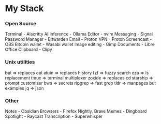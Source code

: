 # My Stack

### Open Source

Terminal - Alacritty
AI inference - Ollama
Editor - nvim
Messaging - Signal
Password Manager - Bitwarden
Email - Proton
VPN - Proton
Screencast - OBS
Bitcoin wallet - Wasabi wallet
Image editing - Gimp
Documents - Libre Office
Clipboard - Clipy

### Unix utilities

bat => replaces cat
atuin => replaces history
fzf => fuzzy search
eza => ls replacement
tmux => terminal multiplexer
zoxide => replaces cd
starship => prompt customizer
bws => secrets
ripgrep => fast grep
tldr => manpages but examples
jq => json

### Other

Notes - Obsidian
Browsers - Firefox Nightly, Brave
Memes - Dingboard
Spotlight - Raycast
Transcription - Superwhisper
